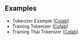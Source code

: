 ## Examples
- Tokenizer Example [[Colab](https://colab.research.google.com/github/9meo/ai4thai-llm/blob/main/tokenizer/Tokenizer.ipynb)]
- Training Tokenizer [[Colab](https://colab.research.google.com/github/9meo/ai4thai-llm/blob/main/tokenizer/Tokenizer-Training.ipynb)]
- Training Thai Tokenizer [[Colab](https://colab.research.google.com/github/9meo/ai4thai-llm/blob/main/tokenizer/Tokenizer-Training-TH.ipynb)]

